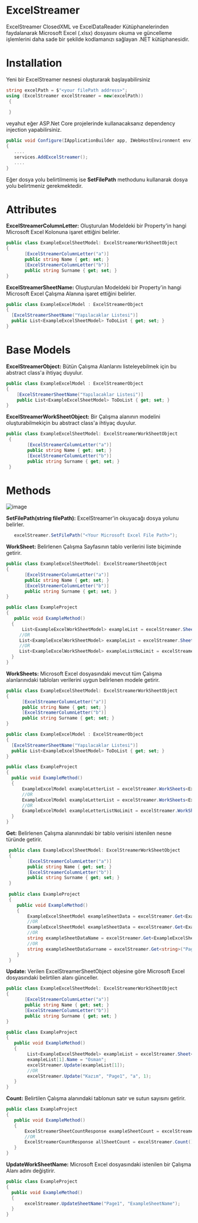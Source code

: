 # ExcelStreamer
ExcelStreamer ClosedXML ve ExcelDataReader Kütüphanelerinden faydalanarak Microsoft Excel (.xlsx) dosyasını okuma ve güncelleme işlemlerini daha sade bir şekilde kodlamanızı sağlayan .NET kütüphanesidir.

# Installation
Yeni bir ExcelStreamer nesnesi oluşturarak başlayabilirsiniz

```csharp
string excelPath = $"<your filePath address>";
using (ExcelStreamer excelStreamer = new(excelPath))
 {
    
 }
```

veyahut eğer ASP.Net Core projelerinde kullanacaksanız dependency injection yapabilirsiniz.

```csharp
public void Configure(IApplicationBuilder app, IWebHostEnvironment env)
{
   ....
   services.AddExcelStreamer();
   ....
}
```

Eğer dosya yolu belirtilmemiş ise **SetFilePath** methodunu kullanarak dosya yolu belirtmeniz gerekmektedir.

# Attributes
**ExcelStreamerColumnLetter:** Oluşturulan Modeldeki bir Property'in hangi Microsoft Excel Kolonuna işaret ettiğini belirler.
 ```csharp
public class ExampleExcelSheetModel: ExcelStreamerWorkSheetObject
 {
        [ExcelStreamerColumnLetter("a")]
        public string Name { get; set; }
        [ExcelStreamerColumnLetter("b")]
        public string Surname { get; set; }
 }
 ```
 
 **ExcelStreamerSheetName:** Oluşturulan Modeldeki bir Property'in hangi Microsoft Excel Çalışma Alanına işaret ettiğini belirler.
  ```csharp
 public class ExampleExcelModel : ExcelStreamerObject
 {
    [ExcelStreamerSheetName("Yapılacaklar Listesi")]
    public List<ExampleExcelSheetModel> ToDoList { get; set; }
 }
 ```

# Base Models
**ExcelStreamerObject:** Bütün Çalışma Alanlarını listeleyebilmek için bu abstract class'a ihtiyaç duyulur.

```csharp
public class ExampleExcelModel : ExcelStreamerObject
{
    [ExcelStreamerSheetName("Yapılacaklar Listesi")]
    public List<ExampleExcelSheetModel> ToDoList { get; set; }
}
```

**ExcelStreamerWorkSheetObject:** Bir Çalışma alanının modelini oluşturabilmekiçin bu abstract class'a ihtiyaç duyulur.

```csharp
public class ExampleExcelSheetModel: ExcelStreamerWorkSheetObject
 {
        [ExcelStreamerColumnLetter("a")]
        public string Name { get; set; }
        [ExcelStreamerColumnLetter("b")]
        public string Surname { get; set; }
 }
```
 

# Methods
![image](https://user-images.githubusercontent.com/33206545/162427262-197f2fbe-6aef-491e-9c2c-812a71b41979.png)


**SetFilePath(string filePath):** ExcelStreamer'in okuyacağı dosya yolunu belirler.

```csharp
   excelStreamer.SetFilePath("<Your Microsoft Excel File Path>");
```
**WorkSheet:** Belirlenen Çalışma Sayfasının tablo verilerini liste biçiminde getirir.
 
 ```csharp
public class ExampleExcelSheetModel: ExcelStreamerSheetObject
 {
        [ExcelStreamerColumnLetter("a")]
        public string Name { get; set; }
        [ExcelStreamerColumnLetter("b")]
        public string Surname { get; set; }
 }
 
 public class ExampleProject 
 {
    public void ExampleMethod()
   {
       List<ExampleExcelWorkSheetModel> exampleList = excelStreamer.Sheet<ExampleExcelWorkSheetModel>("Page1", 1, 5, nameof(ExampleExcelSheetModel.Name),      nameof(ExampleExcelSheetModel.Surname));
      //OR
      List<ExampleExcelWorkSheetModel> exampleList = excelStreamer.Sheet<ExampleExcelWorkSheetModel>("Page1", 1, 5, "a", "b");
      //OR
      List<ExampleExcelWorkSheetModel> exampleListNoLimit = excelStreamer.WorkSheet<ExampleExcelWorkSheetModel>("Page1");
   }
 }
 ```
 
 **WorkSheets:** Microsoft Excel dosyasındaki mevcut tüm Çalışma alanlarınıdaki tabloları verilerini uygun belirlenen modele getirir.
 
  ```csharp
 public class ExampleExcelSheetModel: ExcelStreamerWorkSheetObject
 {
        [ExcelStreamerColumnLetter("a")]
        public string Name { get; set; }
        [ExcelStreamerColumnLetter("b")]
        public string Surname { get; set; }
 }
 
 public class ExampleExcelModel : ExcelStreamerObject
 {
    [ExcelStreamerSheetName("Yapılacaklar Listesi")]
    public List<ExampleExcelSheetModel> ToDoList { get; set; }
 }
 
 public class ExampleProject 
 {
    public void ExampleMethod()
    {
        ExampleExcelModel exampleLetterList = excelStreamer.WorkSheets<ExampleExcelModel>(1, 5, "a", "b");
        //OR
        ExampleExcelModel exampleLetterList = excelStreamer.WorkSheets<ExampleExcelModel>(1, 5, nameof(ExampleExcelSheetModel.Name), nameof(ExampleExcelSheetModel.Surname));
        //OR
        ExampleExcelModel exampleLetterListNoLimit = excelStreamer.WorkSheets<ExampleExcelModel>();
    }
 }
  ```
 
**Get:** Belirlenen Çalışma alanınındaki bir tablo verisini istenilen nesne türünde getirir.
```csharp
 public class ExampleExcelSheetModel: ExcelStreamerWorkSheetObject
 {
        [ExcelStreamerColumnLetter("a")]
        public string Name { get; set; }
        [ExcelStreamerColumnLetter("b")]
        public string Surname { get; set; }
 }
 
 public class ExampleProject 
 {
    public void ExampleMethod()
    {
        ExampleExcelSheetModel exampleSheetData = excelStreamer.Get<ExampleExcelSheetModel>("Page1", 1, nameof(ExampleExcelSheetModel.Name));
        //OR
        ExampleExcelSheetModel exampleSheetData = excelStreamer.Get<ExampleExcelSheetModel>("Page1", 1, "a","b");
        //OR
        string exampleSheetDataName = excelStreamer.Get<ExampleExcelSheetModel, string>("Page1", nameof(ExampleExcelSheetModel.Name), 1);
        //OR
        string exampleSheetDataSurname = excelStreamer.Get<string>("Page1", "b", 1);
    }
 }
 ```
 
**Update:** Verilen ExcelStreamerSheetObject objesine göre Microsoft Excel dosyasındaki belirtilen alanı günceller.
 
 ```csharp
 public class ExampleExcelSheetModel: ExcelStreamerWorkSheetObject
 {
        [ExcelStreamerColumnLetter("a")]
        public string Name { get; set; }
        [ExcelStreamerColumnLetter("b")]
        public string Surname { get; set; }
 }
 
 public class ExampleProject 
 {
    public void ExampleMethod()
    {
         List<ExampleExcelSheetModel> exampleList = excelStreamer.Sheet<ExampleExcelSheetModel>("Page1", 1, 5, nameof(ExampleExcelSheetModel.Name), nameof(ExampleExcelSheetModel.Surname));
         exampleList[1].Name = "Osman";
         excelStreamer.Update(exampleList[1]);
         //OR
         excelStreamer.Update("Kazım", "Page1", "a", 1);
    }
 }
 ```
 
**Count:** Belirtilen Çalışma alanındaki tablonun satır ve sutun sayısını getirir.
 
 ```csharp
 public class ExampleProject 
 {
    public void ExampleMethod()
    {
        ExcelStreamerSheetCountResponse exampleSheetCount = excelStreamer.Count("Page1");
        //OR
        ExcelStreamerCountResponse allSheetCount = excelStreamer.Count();
    }
 }
```
 
 **UpdateWorkSheetName:** Microsoft Excel dosyasındaki istenilen bir Çalışma Alanı adını değiştirir.
 
  ```csharp
 public class ExampleProject 
 {
    public void ExampleMethod()
    {
         excelStreamer.UpdateSheetName("Page1", "ExampleSheetName");
    }
 }
```
 
